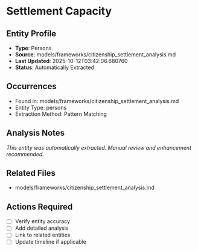# Settlement Capacity

## Entity Profile
- **Type**: Persons
- **Source**: models/frameworks/citizenship_settlement_analysis.md
- **Last Updated**: 2025-10-12T03:42:06.680760
- **Status**: Automatically Extracted

## Occurrences
- Found in: models/frameworks/citizenship_settlement_analysis.md
- Entity Type: persons
- Extraction Method: Pattern Matching

## Analysis Notes
*This entity was automatically extracted. Manual review and enhancement recommended.*

## Related Files
- models/frameworks/citizenship_settlement_analysis.md

## Actions Required
- [ ] Verify entity accuracy
- [ ] Add detailed analysis
- [ ] Link to related entities
- [ ] Update timeline if applicable

